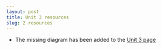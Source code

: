 ```yaml
---
layout: post
title: Unit 3 resources
slug: 2 resources
---
```


* The missing diagram has been added to the [Unit 3 page](/structure.html)

